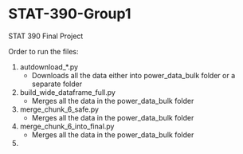 # STAT-390-Group1
STAT 390 Final Project 

Order to run the files:
1. autdownload_*.py 
   - Downloads all the data either into power_data_bulk folder or a separate folder
2. build_wide_dataframe_full.py
   - Merges all the data in the power_data_bulk folder
4. merge_chunk_6_safe.py
   - Merges all the data in the power_data_bulk folder
6. merge_chunk_6_into_final.py
   - Merges all the data in the power_data_bulk folder
7. 
